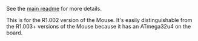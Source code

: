See the [main readme](../readme.md) for more details.

This is for the R1.002 version of the Mouse. It's easily distinguishable from the R1.003+ versions of the Mouse because it has an ATmega32u4 on the board.
